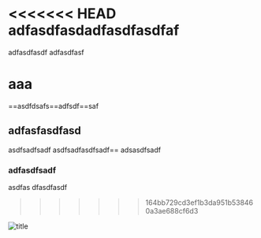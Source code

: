 <<<<<<< HEAD
adfasdfasdadfasdfasdfaf
=======
adfasdfasdf
adfasdfasf
# aaa
==asdfdsafs==adfsdf==saf
## adfasfasdfasd
asdfsadfsadf
asdfsadfasdfsadf==
adsasdfsadf
### adfasdfsadf
asdfas
dfasdfasdf
>>>>>>> 164bb729cd3ef1b3da951b538460a3ae688cf6d3

![title](https://i.loli.net/2018/07/26/5b58bb224df13.jpg)